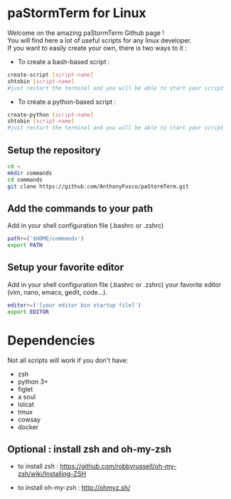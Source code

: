 # paStormTerm for Linux

Welcome on the amazing paStormTerm Github page ! \
You will find here a lot of useful scripts for any linux developer. \
If you want to easily create your own, there is two ways to it :

* To create a bash-based script :
```bash
create-script [script-name]
shtobin [script-name]
#just restart the terminal and you will be able to start your script
```

* To create a python-based script :
```bash
create-python [script-name]
shtobin [script-name]
#just restart the terminal and you will be able to start your script
```

## Setup the repository

```bash
cd ~
mkdir commands
cd commands
git clone https://github.com/AnthonyFusco/paStormTerm.git
```

## Add the commands to your path

Add in your shell configuration file (.bashrc or .zshrc)

```bash
path+=('$HOME/commands')
export PATH
```

## Setup your favorite editor

Add in your shell configuration file (.bashrc or .zshrc) your favorite editor (vim, nano, emacs, gedit, code...).

```bash
editor+=('[your editor bin startup file]')
export EDITOR
```

# Dependencies

Not all scripts will work if you don't have:

* zsh
* python 3+
* figlet
* a soul
* lolcat
* tmux
* cowsay
* docker


## Optional : install zsh and oh-my-zsh

* to install zsh : https://github.com/robbyrussell/oh-my-zsh/wiki/Installing-ZSH

* to install oh-my-zsh : http://ohmyz.sh/